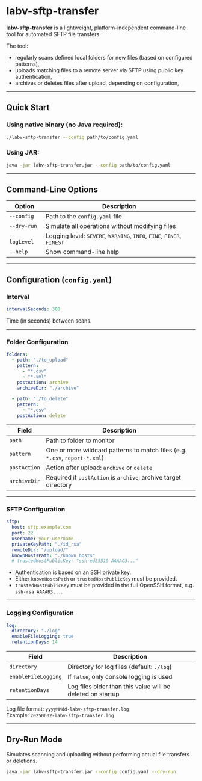 # labv-sftp-transfer

**labv-sftp-transfer** is a lightweight, platform-independent command-line tool for automated SFTP file transfers.

The tool:

- regularly scans defined local folders for new files (based on configured patterns),
- uploads matching files to a remote server via SFTP using public key authentication,
- archives or deletes files after upload, depending on configuration,

---

## Quick Start

### Using native binary (no Java required):

```bash
./labv-sftp-transfer --config path/to/config.yaml
```

### Using JAR:

```bash
java -jar labv-sftp-transfer.jar --config path/to/config.yaml
```

---

## Command-Line Options

| Option         | Description                                      |
|----------------|--------------------------------------------------|
| `--config`     | Path to the `config.yaml` file                   |
| `--dry-run`    | Simulate all operations without modifying files  |
| `--logLevel`   | Logging level: `SEVERE`, `WARNING`, `INFO`, `FINE`, `FINER`, `FINEST` |
| `--help`       | Show command-line help                           |

---

## Configuration (`config.yaml`)

### Interval

```yaml
intervalSeconds: 300
```

Time (in seconds) between scans.

---

### Folder Configuration

```yaml
folders:
  - path: "./to_upload"
    pattern:
      - "*.csv"
      - "*.xml"
    postAction: archive
    archiveDir: "./archive"

  - path: "./to_delete"
    pattern:
      - "*.csv"
    postAction: delete
```

| Field         | Description                                                                   |
|---------------|-------------------------------------------------------------------------------|
| `path`        | Path to folder to monitor                                                     |
| `pattern`     | One or more wildcard patterns to match files (e.g. `*.csv`, `report-*.xml`)  |
| `postAction`  | Action after upload: `archive` or `delete`                                   |
| `archiveDir`  | Required if `postAction` is `archive`; archive target directory              |

---

### SFTP Configuration

```yaml
sftp:
  host: sftp.example.com
  port: 22
  username: your-username
  privateKeyPath: "./id_rsa"
  remoteDir: "/upload/"
  knownHostsPath: "./known_hosts"
  # trustedHostPublicKey: "ssh-ed25519 AAAAC3..."
```

- Authentication is based on an SSH private key.
- Either `knownHostsPath` or `trustedHostPublicKey` must be provided.
- `trustedHostPublicKey` must be provided in the full OpenSSH format, e.g. `ssh-rsa AAAAB3...`.

---

### Logging Configuration

```yaml
log:
  directory: "./log"
  enableFileLogging: true
  retentionDays: 14
```

| Field                | Description                                                      |
|----------------------|------------------------------------------------------------------|
| `directory`          | Directory for log files (default: `./log`)                       |
| `enableFileLogging`  | If `false`, only console logging is used                         |
| `retentionDays`      | Log files older than this value will be deleted on startup       |

Log file format: `yyyyMMdd-labv-sftp-transfer.log`  
Example: `20250602-labv-sftp-transfer.log`

---

## Dry-Run Mode

Simulates scanning and uploading without performing actual file transfers or deletions.

```bash
java -jar labv-sftp-transfer.jar --config config.yaml --dry-run
```
